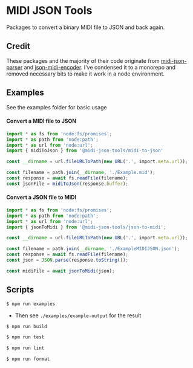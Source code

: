 # MIDI JSON Tools
Packages to convert a binary MIDI file to JSON and back again.

## Credit

These packages and the majority of their code originate from [midi-json-parser](https://github.com/chrisguttandin/midi-json-parser) and [json-midi-encoder](https://github.com/chrisguttandin/json-midi-encoder). I've condensed it to a monorepo and removed necessary bits to make it work in a node environment. 

## Examples
See the examples folder for basic usage

#### Convert a MIDI file to JSON

```ts
import * as fs from 'node:fs/promises';
import * as path from 'node:path';
import * as url from 'node:url';
import { midiToJson } from '@midi-json-tools/midi-to-json'

const __dirname = url.fileURLToPath(new URL('.', import.meta.url));

const filename = path.join(__dirname, './Example.mid');
const response = await fs.readFile(filename);
const jsonFile = midiToJson(response.buffer);
```

#### Convert a JSON file to MIDI
```ts
import * as fs from 'node:fs/promises';
import * as path from 'node:path';
import * as url from 'node:url';
import { jsonToMidi } from '@midi-json-tools/json-to-midi';

const __dirname = url.fileURLToPath(new URL('.', import.meta.url));

const filename = path.join(__dirname, './ExampleMIDIJSON.json');
const response = await fs.readFile(filename);
const json = JSON.parse(response.toString());

const midiFile = await jsonToMidi(json);
```


## Scripts

```sh
$ npm run examples
```
  - Then see `./examples/example-output` for the result 

```sh
$ npm run build
```

```sh
$ npm run test
```

```sh
$ npm run lint
```

```sh
$ npm run format
```